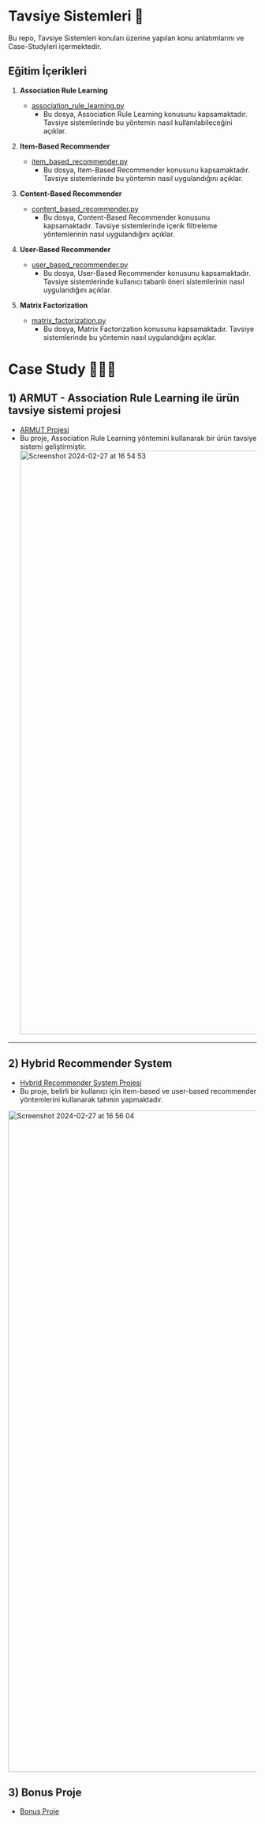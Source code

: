 # Tavsiye Sistemleri 🚀

Bu repo, Tavsiye Sistemleri konuları üzerine yapılan konu anlatımlarını ve Case-Studyleri içermektedir.

## Eğitim İçerikleri

1. **Association Rule Learning**
   - [association_rule_learning.py](./https://github.com/melisacevik/Recommendation-Systems/blob/master/arl/arl.py)
     - Bu dosya, Association Rule Learning konusunu kapsamaktadır. Tavsiye sistemlerinde bu yöntemin nasıl kullanılabileceğini açıklar.

2. **Item-Based Recommender**
   - [item_based_recommender.py](./https://github.com/melisacevik/Recommendation-Systems/blob/master/item_based_recommender/item_based_recommender.py)
     - Bu dosya, Item-Based Recommender konusunu kapsamaktadır. Tavsiye sistemlerinde bu yöntemin nasıl uygulandığını açıklar.

3. **Content-Based Recommender**
   - [content_based_recommender.py](./https://github.com/melisacevik/Recommendation-Systems/blob/master/content_based_recommender/content_based_recommender.py)
     - Bu dosya, Content-Based Recommender konusunu kapsamaktadır. Tavsiye sistemlerinde içerik filtreleme yöntemlerinin nasıl uygulandığını açıklar.

4. **User-Based Recommender**
   - [user_based_recommender.py](https://github.com/melisacevik/Recommendation-Systems/blob/master/user_based_recommender/user_based_recommender.py)
     - Bu dosya, User-Based Recommender konusunu kapsamaktadır. Tavsiye sistemlerinde kullanıcı tabanlı öneri sistemlerinin nasıl uygulandığını açıklar.

5. **Matrix Factorization**
   - [matrix_factorization.py](https://github.com/melisacevik/Recommendation-Systems/blob/master/matrix_factorization/matrix_factorization.py)
     - Bu dosya, Matrix Factorization konusunu kapsamaktadır. Tavsiye sistemlerinde bu yöntemin nasıl uygulandığını açıklar.

# Case Study 👩🏻‍💻 




## 1) ARMUT - Association Rule Learning ile ürün tavsiye sistemi projesi
- [ARMUT Projesi](https://github.com/melisacevik/Recommendation-Systems/blob/master/Case-Study/ARMUT_ARL_PROJE.py)
- Bu proje, Association Rule Learning yöntemini kullanarak bir ürün tavsiye sistemi geliştirmiştir.
  <img width="1181" alt="Screenshot 2024-02-27 at 16 54 53" src="https://github.com/melisacevik/Recommendation-Systems/assets/113050206/a524d1da-7095-4517-9164-8fe3ff3cd4bb">

--------------



## 2) Hybrid Recommender System
- [Hybrid Recommender System Projesi](https://github.com/melisacevik/Recommendation-Systems/blob/master/Case-Study/HYBRID_RECOMMENDER_PROJECT.py)
- Bu proje, belirli bir kullanıcı için item-based ve user-based recommender yöntemlerini kullanarak tahmin yapmaktadır.
<img width="1339" alt="Screenshot 2024-02-27 at 16 56 04" src="https://github.com/melisacevik/Recommendation-Systems/assets/113050206/6afd4919-f767-4f91-9a24-9005eb563999">

## 3) Bonus Proje
- [Bonus Proje](https://github.com/melisacevik/Recommendation-Systems/blob/master/Case-Study/Bonus_PROJE.py)
